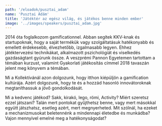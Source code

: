 ```yaml
---
path: '/eloadok/pusztai_adam'
name: 'Pusztai Ádám'
title: 'Játéktér az egész világ, és játékos benne minden ember'
image: '../images/speakers/pusztai_adam.jpg'
---
```


2014 óta foglalkozom gamificationnel. Abban segítek KKV-knak és startupoknak, hogy a saját termékük vagy szolgáltatásuk hatékonyabb és emellett érdekesebb, élvezhetőbb, izgalmasabb legyen. Ehhez játéktervezési technikákat, alkalmazott pszichológiát és viselkedés gazdaságtant gyúrunk össze. A veszprémi Pannon Egyetemen tartottam a témában kurzust, valamint Gyakorlati játékosítás címmel 2018 tavaszán jelent meg könyvem a témában.

Mi a Kollektívánál azon dolgozunk, hogy itthon kiépüljön a gamification kultúrája. Azért dolgozunk, hogy te és a hozzád hasonló innovátoroknak megtaníthassuk a jövő gondolkodását.

<!-- end -->

Mi a kedvenc játékod? Sakk, kirakó, lego, römi, Activity? Miért szeretsz ezzel játszani? Talán mert pontokat gyűjthetsz benne, vagy mert másokkal együtt játszhatsz, esetleg azért, mert megnyerheted. Mit szólnál, ha ezeket a mechanizmusokat beletennénk a mindennapi életedbe és munkádba? Vajon mennyivel emelné meg a hatékonyságodat?
